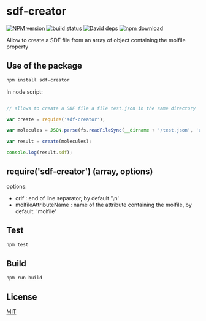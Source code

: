 # sdf-creator

  [![NPM version][npm-image]][npm-url]
  [![build status][travis-image]][travis-url]
  [![David deps][david-image]][david-url]
  [![npm download][download-image]][download-url]

Allow to create a SDF file from an array of object containing the molfile property

## Use of the package

```bash
npm install sdf-creator
```

In node script:
```js

// allows to create a SDF file a file test.json in the same directory

var create = require('sdf-creator');

var molecules = JSON.parse(fs.readFileSync(__dirname + '/test.json', 'utf-8'));

var result = create(molecules);

console.log(result.sdf);

```

## require('sdf-creator') (array, options)

options:
* crlf : end of line separator, by default '\n'
* molfileAttributeName : name of the attribute containing the molfile, by default: 'molfile'

## Test

```bash
npm test
```

## Build

```bash
npm run build
```

## License

  [MIT](./LICENSE)

[npm-image]: https://img.shields.io/npm/v/sdf-parser.svg?style=flat-square
[npm-url]: https://www.npmjs.com/package/sdf-parser
[travis-image]: https://img.shields.io/travis/cheminfo-js/sdf-parser/master.svg?style=flat-square
[travis-url]: https://travis-ci.org/cheminfo-js/sdf-parser
[david-image]: https://img.shields.io/david/cheminfo-js/sdf-parser.svg?style=flat-square
[david-url]: https://david-dm.org/cheminfo-js/sdf-parser
[download-image]: https://img.shields.io/npm/dm/sdf-parser.svg?style=flat-square
[download-url]: https://www.npmjs.com/package/sdf-parser
